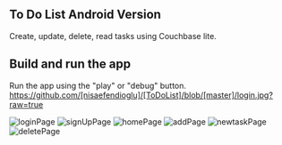 ## To Do List Android Version

Create, update, delete, read tasks using Couchbase lite.

## Build and run the app

Run the app using the "play" or "debug" button.
https://github.com/[nisaefendioglu]/[ToDoList]/blob/[master]/login.jpg?raw=true

![loginPage](https://github.com/[nisaefendioglu]/[ToDoList]/blob/[branch]/login.jpg?raw=true)
![signUpPage](https://github.com/[nisaefendioglu]/[ToDoList]/blob/[branch]/signup.jpg?raw=true)
![homePage](https://github.com/[nisaefendioglu]/[ToDoList]/blob/[branch]/homepage.jpg?raw=true)
![addPage](https://github.com/[nisaefendioglu]/[ToDoList]/blob/[branch]/addtask.jpg?raw=true)
![newtaskPage](https://github.com/[nisaefendioglu]/[ToDoList]/blob/[branch]/newtask.jpg?raw=true)
![deletePage](https://github.com/[nisaefendioglu]/[ToDoList]/blob/[branch]/deletetask.jpg?raw=true)
